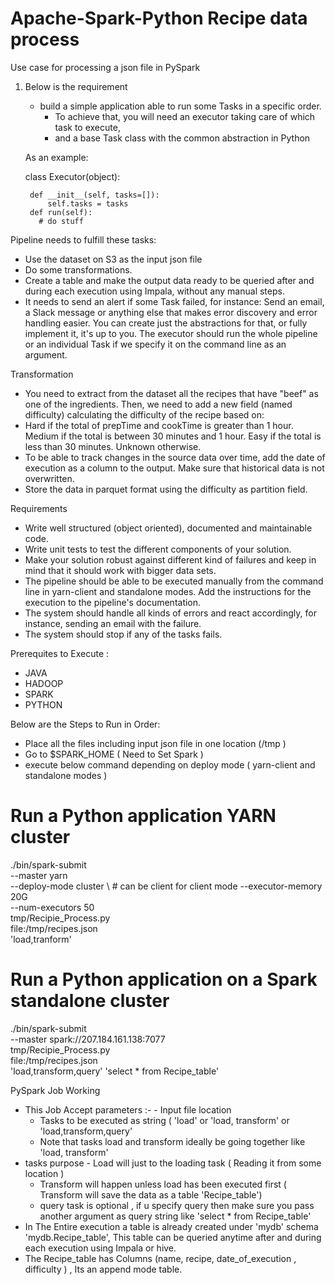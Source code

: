 # Apache-Spark-Python Recipe data process
Use case for processing a json file in PySpark

1) Below is the requirement

    - build a simple application able to run some Tasks in a specific order. 
	  - To achieve that, you will need an executor taking care of which task to execute, 
	  - and a base Task class with the common abstraction in Python

    As an example:
  
   class Executor(object):

        def __init__(self, tasks=[]):
            self.tasks = tasks
        def run(self):
          # do stuff
          
Pipeline needs to fulfill these tasks:

- Use the dataset on S3 as the input json file
- Do some transformations.
- Create a table and make the output data ready to be queried after and during each execution using Impala, without any manual steps.
- It needs to send an alert if some Task failed, for instance: Send an email, a Slack message or anything else that makes error discovery and     error handling easier. You can create just the abstractions for that, or fully implement it, it's up to you.
  The executor should run the whole pipeline or an individual Task if we specify it on the command line as an argument.
 
Transformation
  - You need to extract from the dataset all the recipes that have "beef" as one of the ingredients. Then, we need to add a new field (named       difficulty) calculating the difficulty of the recipe based on:
  - Hard if the total of prepTime and cookTime is greater than 1 hour.
    Medium if the total is between 30 minutes and 1 hour.
    Easy if the total is less than 30 minutes.
    Unknown otherwise.
  - To be able to track changes in the source data over time, add the date of execution as a column to the output. Make sure that historical       data is not overwritten.
  - Store the data in parquet format using the difficulty as partition field.
  
Requirements
 - Write well structured (object oriented), documented and maintainable code.
 - Write unit tests to test the different components of your solution.
 - Make your solution robust against different kind of failures and keep in mind that it should work with bigger data sets.
 - The pipeline should be able to be executed manually from the command line in yarn-client and standalone modes. Add the instructions for      the execution to the pipeline's documentation.
 - The system should handle all kinds of errors and react accordingly, for instance, sending an email with the failure.
 - The system should stop if any of the tasks fails.
 
 
 Prerequites to Execute :
  - JAVA
  - HADOOP 
  - SPARK
  - PYTHON
  
 Below are the Steps to Run in Order:
 - Place all the files including input json file in one location (/tmp )
 - Go to $SPARK_HOME ( Need to Set Spark )
 - execute below command depending on deploy mode ( yarn-client and standalone modes )
 # Run a Python application  YARN cluster
./bin/spark-submit \
  --master yarn \
  --deploy-mode cluster \  # can be client for client mode
  --executor-memory 20G \
  --num-executors 50 \
  tmp/Recipie_Process.py \
  file:/tmp/recipes.json \
  'load,tranform'


# Run a Python application on a Spark standalone cluster
./bin/spark-submit \
  --master spark://207.184.161.138:7077 \
  tmp/Recipie_Process.py \
  file:/tmp/recipes.json \
  'load,transform,query' 'select * from Recipe_table'

PySpark Job Working 
- This Job Accept parameters :-
     	- Input file location
	- Tasks to be executed as string ( 'load' or 'load, transform' or 'load,transform,query'
	- Note that tasks load and transform ideally be going together like 'load, transform'
- tasks purpose
        - Load will just to the loading task ( Reading it from some location )
	- Transform will happen unless load has been executed first ( Transform will save the data as a table 'Recipe_table')
	- query task is optional , if u specify query then make sure you pass another argument as query string like 'select * from Recipe_table'
- In The Entire execution a table is already created under 'mydb' schema 'mydb.Recipe_table', This table can be queried anytime after and during each execution using Impala or hive.
- The Recipe_table has  Columns (name, recipe, date_of_execution , difficulty ) , Its an append mode table.
	
